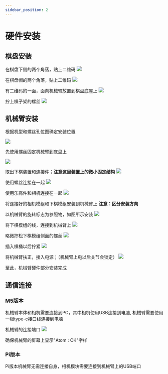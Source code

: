 ```yaml
---
sidebar_position: 2
---
```


# 硬件安装

## 棋盘安装

在棋盘下侧的两个角落，贴上二维码
![](attachment/2023-07-07-16-22-47.png)

在棋盘帽的两个角落，贴上二维码
![](attachment/2023-07-07-16-23-53.png)

有二维码的一面，面向机械臂放置到棋盘底座上
![](attachment/2023-09-13-15-37-50.png)

拧上棋子架的螺丝
![](attachment/2023-09-13-15-39-34.png)

## 机械臂安装

根据机型和螺丝孔位图确定安装位置

![](attachment/2023-11-17-12-00-48.png)

先使用螺丝固定机械臂到底盘上

![](attachment/2023-09-13-15-41-05.png)

取出下棋装置和连接件；**注意这里装置上的微小固定结构**
![](attachment/2023-09-13-15-41-36.png)

使用螺丝连接在一起
![](attachment/2023-09-13-15-42-44.png)

使用乐高件和相机连接在一起
![](attachment/2023-09-13-15-43-41.png)

将连接好的相机模组和下棋模组安装到机械臂上
**注意：区分安装方向**

以机械臂的旋转标志为参照物，如图所示安装
![](attachment/2023-09-13-15-44-44.png)

将下棋模组的线，连接到机械臂上
![](attachment/2023-09-13-15-45-04.png)

略微拧松下棋模组侧面的螺丝
![](attachment/2023-07-07-16-20-18.png)

插入棋桶以后拧紧
![](attachment/2023-07-07-17-23-29.png)

将机械臂扶正，接入电源；（机械臂上电以后关节会锁定）
![](attachment/2023-07-07-16-26-47.png)

至此，机械臂硬件部分安装完成

## 通信连接

### M5版本

机械臂本体和相机需要连接到PC，其中相机使用USB连接到电脑, 机械臂需要使用一根type-c接口线连接到电脑

机械臂的连接端口
![](attachment/2023-07-07-16-30-58.png)

确保机械臂的屏幕上显示"Atom : OK"字样

### Pi版本

Pi版本机械臂无需连接自身，相机模块需要连接到机械臂上的USB端口
